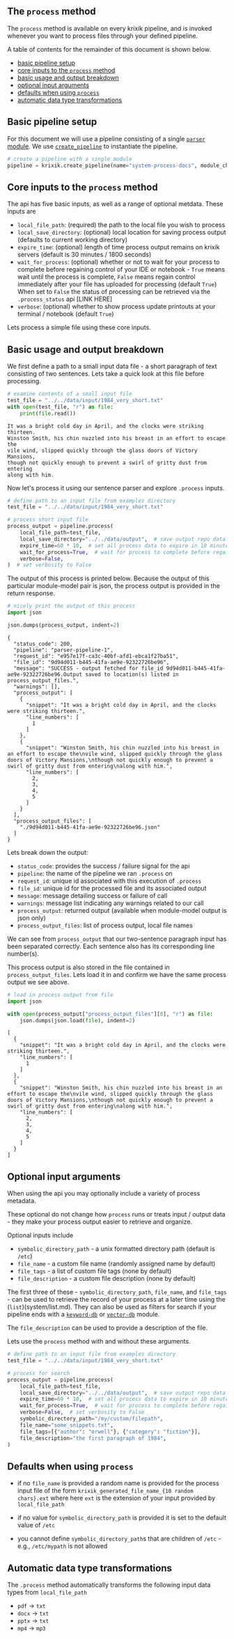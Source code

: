 ## The `process` method

The `process` method is available on every krixik pipeline, and is invoked whenever you want to process files through your defined pipeline.

A table of contents for the remainder of this document is shown below.

- [basic pipeline setup](#basic-pipeline-setup)
- [core inputs to the `process` method](#core-inputs-to-the-`process`-method)
- [basic usage and output breakdown](#basic-usage-and-output-breakdown)
- [optional input arguments](#optional-input-arguments)
- [defaults when using `process`](#defaults-when-using-`process`)
- [automatic data type transformations](#automatic-data-type-transformations)

## Basic pipeline setup

For this document we will use a pipeline consisting of a single [`parser` module](modules/parser.md).  We use [`create_pipeline`](system/create_save_load.md) to instantiate the pipeline.


```python
# create a pipeline with a single module
pipeline = krixik.create_pipeline(name="system-process-docs", module_chain=["parser"])
```

## Core inputs to the `process` method

The api has five basic inputs, as well as a range of optional metdata.  These inputs are

- `local_file_path`:  (required) the path to the local file you wish to process
- `local_save_directory`: (optional) local location for saving process output (defaults to current working directory)
 - `expire_time`: (optional) length of time process output remains on krixik servers (default is 30 minutes / 1800 seconds)
- `wait_for_process`: (optional) whether or not to wait for your process to complete before regaining control of your IDE or notebook - `True` means wait until the process is complete, `False` means regain control immediately after your file has uploaded for processing (default `True`)  When set to `False` the status of processing can be retrieved via the `.process_status` api [LINK HERE]
- `verbose`: (optional) whether to show process update printouts at your terminal / notebook (default `True`)

Lets process a simple file using these core inputs.

## Basic usage and output breakdown

We first define a path to a small input data file - a short paragraph of text consisting of two sentences.  Lets take a quick look at this file before processing.


```python
# examine contents of a small input file
test_file = "../../data/input/1984_very_short.txt"
with open(test_file, "r") as file:
    print(file.read())
```

    It was a bright cold day in April, and the clocks were striking thirteen.
    Winston Smith, his chin nuzzled into his breast in an effort to escape the
    vile wind, slipped quickly through the glass doors of Victory Mansions,
    though not quickly enough to prevent a swirl of gritty dust from entering
    along with him.


Now let's process it using our sentence parser and explore `.process` inputs.


```python
# define path to an input file from examples directory
test_file = "../../data/input/1984_very_short.txt"

# process short input file
process_output = pipeline.process(
    local_file_path=test_file,
    local_save_directory="../../data/output",  # save output repo data output subdir
    expire_time=60 * 10,  # set all process data to expire in 10 minutes
    wait_for_process=True,  # wait for process to complete before regaining ide
    verbose=False,
)  # set verbosity to False
```

The output of this process is printed below.  Because the output of this particular module-model pair is json, the process output is provided in the return response.


```python
# nicely print the output of this process
import json

json.dumps(process_output, indent=2)
```

    {
      "status_code": 200,
      "pipeline": "parser-pipeline-1",
      "request_id": "e957e17f-ca3c-40bf-afd1-ebca1f27ba51",
      "file_id": "9d94d011-b445-41fa-ae9e-92322726be96",
      "message": "SUCCESS - output fetched for file_id 9d94d011-b445-41fa-ae9e-92322726be96.Output saved to location(s) listed in process_output_files.",
      "warnings": [],
      "process_output": [
        {
          "snippet": "It was a bright cold day in April, and the clocks were striking thirteen.",
          "line_numbers": [
            1
          ]
        },
        {
          "snippet": "Winston Smith, his chin nuzzled into his breast in an effort to escape the\nvile wind, slipped quickly through the glass doors of Victory Mansions,\nthough not quickly enough to prevent a swirl of gritty dust from entering\nalong with him.",
          "line_numbers": [
            2,
            3,
            4,
            5
          ]
        }
      ],
      "process_output_files": [
        "./9d94d011-b445-41fa-ae9e-92322726be96.json"
      ]
    }


Lets break down the output:

- `status_code`: provides the success / failure signal for the api
- `pipeline`: the name of the pipeline we ran `.process` on
- `request_id`: unique id associated with this execution of `.process`
- `file_id`: unique id for the processed file and its associated output
- `message`: message detailing success or failure of call
- `warnings`: message list indicating any warnings related to our call
- `process_output`: returned output (available when module-model output is json only)
- `process_output_files`: list of process output, local file names 

We can see from `process_output` that our two-sentence paragraph input has been separated correctly.  Each sentence also has its corresponding line number(s).

This process output is also stored in the file contained in `process_output_files`.  Lets load it in and confirm we have the same process output we see above.


```python
# load in process output from file
import json

with open(process_output["process_output_files"][0], "r") as file:
    json.dumps(json.load(file), indent=2)
```

    [
      {
        "snippet": "It was a bright cold day in April, and the clocks were striking thirteen.",
        "line_numbers": [
          1
        ]
      },
      {
        "snippet": "Winston Smith, his chin nuzzled into his breast in an effort to escape the\nvile wind, slipped quickly through the glass doors of Victory Mansions,\nthough not quickly enough to prevent a swirl of gritty dust from entering\nalong with him.",
        "line_numbers": [
          2,
          3,
          4,
          5
        ]
      }
    ]


## Optional input arguments

 When using the api you may optionally include a variety of process metadata.  
 
These optional do not change how `process` runs or treats input / output data - they make your process output easier to retrieve and organize.   

Optional inputs include

- `symbolic_directory_path` - a unix formatted directory path (default is `/etc`)
- `file_name` - a custom file name (randomly assigned name by default)
- `file_tags` - a list of custom file tags (none by default)
- `file_description` - a custom file description (none by default)

The first three of these  - `symbolic_directory_path`, `file_name`, and `file_tags` - can be used to retrieve the record of your process at a later time using the (`list`)(system/list.md).  They can also be used as filters for search if your pipeline ends with a [`keyword-db`](modules/keyword-db.md) or [`vector-db`](modules/vector-db.md) module.

The `file_description` can be used to provide a description of the file.

Lets use the `process` method with and without these arguments.


```python
# define path to an input file from examples directory
test_file = "../../data/input/1984_very_short.txt"

# process for search
process_output = pipeline.process(
    local_file_path=test_file,
    local_save_directory="../../data/output",  # save output repo data output subdir
    expire_time=60 * 10,  # set all process data to expire in 10 minutes
    wait_for_process=True,  # wait for process to complete before regaining ide
    verbose=False,  # set verbosity to False
    symbolic_directory_path="/my/custom/filepath",
    file_name="some_snippets.txt",
    file_tags=[{"author": "orwell"}, {"category": "fiction"}],
    file_description="the first paragraph of 1984",
)
```

## Defaults when using `process`

- if no `file_name` is provided a random name is provided for the process input file of the form `krixik_generated_file_name_{10 random chars}.ext`
where here `ext` is the extension of your input provided by `local_file_path`

- if no value for `symbolic_directory_path` is provided it is set to the default value of `/etc`

- you cannot define `symbolic_directory_path`s that are children of `/etc` - e.g., `/etc/mypath` is not allowed

## Automatic data type transformations

The `.process` method automatically transforms the following input data types from `local_file_path`

- `pdf` -> `txt`
- `docx` -> `txt`
- `pptx` -> `txt`
- `mp4` -> `mp3`

